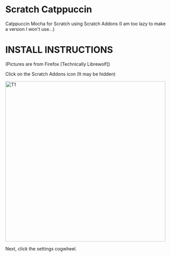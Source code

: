 # Scratch Catppuccin
Catppuccin Mocha for Scratch using Scratch Addons
(I am too lazy to make a version I won't use...)


# INSTALL INSTRUCTIONS
(Pictures are from Firefox [Technically Librewolf])

Click on the Scratch Addons icon (It may be hidden)



<img width="500" alt="T1" src="https://github.com/your-mom-spec-ops/Scratchppuccin/assets/117489566/132330b6-587b-476e-90b4-411796a6b24d">



Next, click the settings cogwheel.

